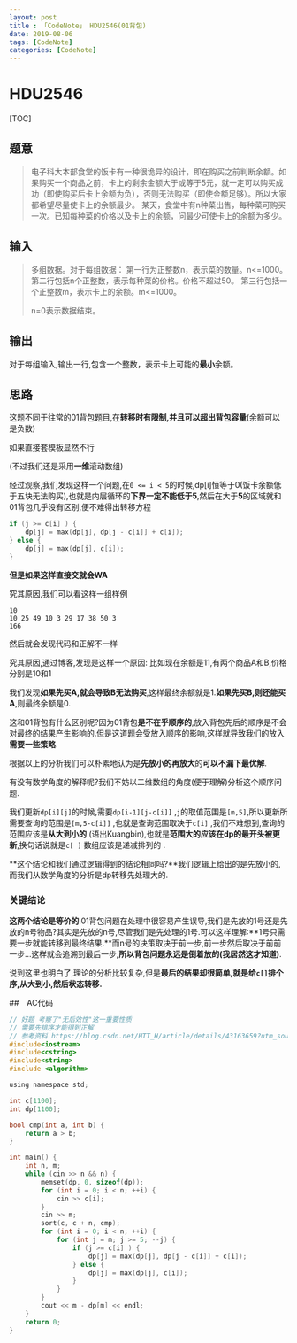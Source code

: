 ```yaml
---
layout: post
title : 「CodeNote」 HDU2546(01背包)
date: 2019-08-06
tags: [CodeNote]
categories: [CodeNote]
---
```

# HDU2546

[TOC]

## 题意

>电子科大本部食堂的饭卡有一种很诡异的设计，即在购买之前判断余额。如果购买一个商品之前，卡上的剩余金额大于或等于5元，就一定可以购买成功（即使购买后卡上余额为负），否则无法购买（即使金额足够）。所以大家都希望尽量使卡上的余额最少。
>某天，食堂中有n种菜出售，每种菜可购买一次。已知每种菜的价格以及卡上的余额，问最少可使卡上的余额为多少。

## 输入



> 多组数据。对于每组数据：
> 第一行为正整数n，表示菜的数量。n<=1000。
> 第二行包括n个正整数，表示每种菜的价格。价格不超过50。
> 第三行包括一个正整数m，表示卡上的余额。m<=1000。
>
> n=0表示数据结束。

## 输出

对于每组输入,输出一行,包含一个整数，表示卡上可能的**最小**余额。



## 思路

这题不同于往常的01背包题目,在**转移时有限制,并且可以超出背包容量**(余额可以是负数)

如果直接套模板显然不行

(不过我们还是采用**一维**滚动数组)

经过观察,我们发现这样一个问题,在```0 <= i < 5```的时候,dp[i]恒等于0(饭卡余额低于五块无法购买),也就是内层循环的**下界一定不能低于5**,然后在大于**5**的区域就和01背包几乎没有区别,便不难得出转移方程

``````c
if (j >= c[i] ) {
    dp[j] = max(dp[j], dp[j - c[i]] + c[i]);
} else {
    dp[j] = max(dp[j], c[i]);
}
``````

**但是如果这样直接交就会WA**

究其原因,我们可以看这样一组样例

```
10
10 25 49 10 3 29 17 38 50 3 
166
```

然后就会发现代码和正解不一样

究其原因,通过博客,发现是这样一个原因: 比如现在余额是11,有两个商品A和B,价格分别是10和1

我们发现**如果先买A,就会导致B无法购买**,这样最终余额就是1.**如果先买B,则还能买A**,则最终余额是0.

这和01背包有什么区别呢?因为01背包**是不在乎顺序的**,放入背包先后的顺序是不会对最终的结果产生影响的.但是这道题会受放入顺序的影响,这样就导致我们的放入**需要一些策略**.

根据以上的分析我们可以朴素地认为是**先放小的再放大**的**可以不漏下最优解**.

有没有数学角度的解释呢?我们不妨以二维数组的角度(便于理解)分析这个顺序问题.

我们更新```dp[i][j]```的时候,需要```dp[i-1][j-c[i]]``` ,```j```的取值范围是```[m,5]```,所以更新所需要查询的范围是```[m,5-c[i]]``` ,也就是查询范围取决于```c[i]``` ,我们不难想到,查询的范围应该是**从大到小的** (语出Kuangbin),也就是**范围大的应该在dp的最开头被更新**,换句话说就是```c[ ]``` 数组应该是递减排列的 .

**这个结论和我们通过逻辑得到的结论相同吗?**我们逻辑上给出的是先放小的,而我们从数学角度的分析是dp转移先处理大的.

### 关键结论

**这两个结论是等价的**.01背包问题在处理中很容易产生误导,我们是先放的1号还是先放的n号物品?其实是先放的n号,尽管我们是先处理的1号.可以这样理解:**1号只需要一步就能转移到最终结果.**而n号的决策取决于前一步,前一步然后取决于前前一步...这样就会追溯到最后一步,**所以背包问题永远是倒着放的(我居然这才知道)**.

说到这里也明白了,理论的分析比较复杂,但是**最后的结果却很简单,就是给```c[]```排个序,从大到小,然后状态转移.**

##　AC代码



```c
// 好题 考察了"无后效性"这一重要性质
// 需要先排序才能得到正解
// 参考资料 https://blog.csdn.net/HTT_H/article/details/43163659?utm_source=blogxgwz8
#include<iostream>
#include<cstring>
#include<string>
#include <algorithm>

using namespace std;

int c[1100];
int dp[1100];

bool cmp(int a, int b) {
    return a > b;
}

int main() {
    int n, m;
    while (cin >> n && n) {
        memset(dp, 0, sizeof(dp));
        for (int i = 0; i < n; ++i) {
            cin >> c[i];
        }
        cin >> m;
        sort(c, c + n, cmp);
        for (int i = 0; i < n; ++i) {
            for (int j = m; j >= 5; --j) {
                if (j >= c[i] ) {
                    dp[j] = max(dp[j], dp[j - c[i]] + c[i]);
                } else {
                    dp[j] = max(dp[j], c[i]);
                }
            }
        }
        cout << m - dp[m] << endl;
    }
    return 0;
}
```

